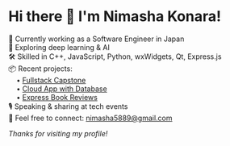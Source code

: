 # Hi there 👋 I'm Nimasha Konara!

🏃 Currently working as a Software Engineer in Japan  
🌱 Exploring deep learning & AI  
🛠 Skilled in C++, JavaScript, Python, wxWidgets, Qt, Express.js  
📦 Recent projects:  
&nbsp;&nbsp;&nbsp;&nbsp;• [Fullstack Capstone](https://github.com/nimashakonara/xrwvm-fullstack_developer_capstone)  
&nbsp;&nbsp;&nbsp;&nbsp;• [Cloud App with Database](https://github.com/nimashakonara/final-cloud-app-with-database)  
&nbsp;&nbsp;&nbsp;&nbsp;• [Express Book Reviews](https://github.com/nimashakonara/expressBookReviews)  
🎙 Speaking & sharing at tech events  
💬 Feel free to connect: nimasha5889@gmail.com

_Thanks for visiting my profile!_
